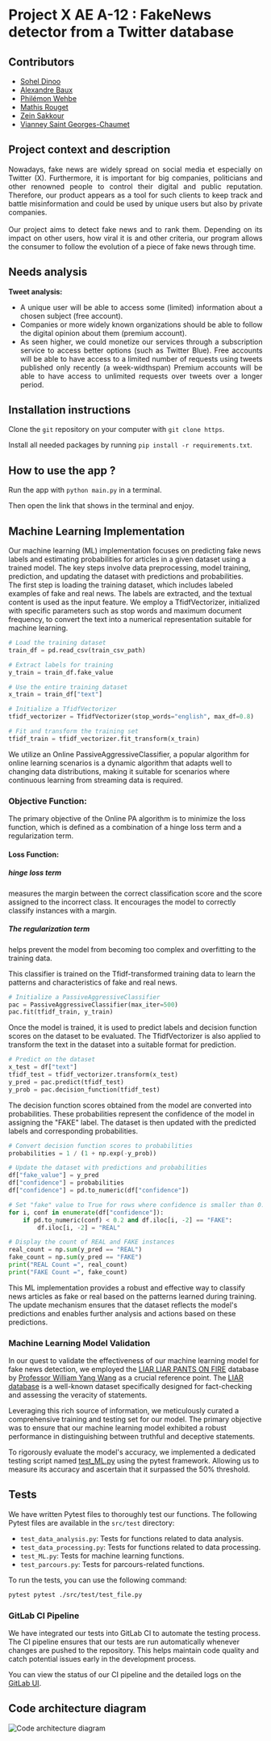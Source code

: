 # Project X AE A-12 : FakeNews detector from a Twitter database



## Contributors

- [Sohel Dinoo](https://gitlab-cw4.centralesupelec.fr/sohel.dinnoo)
- [Alexandre Baux](https://gitlab-cw4.centralesupelec.fr/alexandre.baux)
- [Philémon Wehbe](https://gitlab-cw4.centralesupelec.fr/philemon.wehbe)
- [Mathis Rouget](https://gitlab-cw4.centralesupelec.fr/mathis.rouget)
- [Zein Sakkour](https://gitlab-cw4.centralesupelec.fr/zein.sakkour)
- [Vianney Saint Georges-Chaumet](https://gitlab-cw4.centralesupelec.fr/vianney.saintgeorges-chaumet)

## Project context and description

<p style='text-align : justify'> 
    Nowadays, fake news are widely spread on social media et especially on Twitter (X). Furthermore, it is important for big companies, politicians and other renowned people to control their digital and public reputation. Therefore, our product appears as a tool for such clients to keep track and battle misinformation and could be used by unique users but also by private companies. 
    <br>
    <br>
    Our project aims to detect fake news and to rank them. Depending on its impact on other users, how viral it is and other criteria, our program allows the consumer to follow the evolution of a piece of fake news through time. 
</p>

## Needs analysis

**Tweet analysis:** 

<ul style='text-align : justify'> 
    <li> A unique user will be able to access some (limited) information about a chosen subject (free account). </li>
    <li>Companies or more widely known organizations should be able to follow the digital opinion about them (premium account).</li>
    <li> As seen higher, we could monetize our services through a subscription service to access better options (such as Twitter Blue). Free accounts will be able to have access to a limited number of requests using tweets published only recently (a week-widthspan) Premium accounts will be able to have access to unlimited requests over tweets over a longer period. </li>
</ul>

## Installation instructions
Clone the `git` repository on your computer with `git clone https`.

Install all needed packages by running `pip install -r requirements.txt`.


## How to use the app ?
Run the app with `python main.py` in a terminal.

Then open the link that shows in the terminal and enjoy.

## Machine Learning Implementation
Our machine learning (ML) implementation focuses on predicting fake news labels and estimating probabilities for articles in a given dataset using a trained model. The key steps involve data preprocessing, model training, prediction, and updating the dataset with predictions and probabilities. <br>
The first step is loading the training dataset, which includes labeled examples of fake and real news. The labels are extracted, and the textual content is used as the input feature. We employ a TfidfVectorizer, initialized with specific parameters such as stop words and maximum document frequency, to convert the text into a numerical representation suitable for machine learning.<br>
```python
# Load the training dataset
train_df = pd.read_csv(train_csv_path)

# Extract labels for training
y_train = train_df.fake_value

# Use the entire training dataset
x_train = train_df["text"]

# Initialize a TfidfVectorizer
tfidf_vectorizer = TfidfVectorizer(stop_words="english", max_df=0.8)

# Fit and transform the training set
tfidf_train = tfidf_vectorizer.fit_transform(x_train)
```
We utilize an Online PassiveAggressiveClassifier, a popular algorithm for online learning scenarios is a dynamic algorithm that adapts well to changing data distributions, making it suitable for scenarios where continuous learning from streaming data is required. 

### Objective Function:
The primary objective of the Online PA algorithm is to minimize the loss function, which is defined as a combination of a hinge loss term and a regularization term.
#### Loss Function:

##### hinge loss term 
measures the margin between the correct classification score and the score assigned to the incorrect class. It encourages the model to correctly classify instances with a margin.
##### The regularization term 
helps prevent the model from becoming too complex and overfitting to the training data.

This classifier is trained on the Tfidf-transformed training data to learn the patterns and characteristics of fake and real news.<br>
```python
# Initialize a PassiveAggressiveClassifier
pac = PassiveAggressiveClassifier(max_iter=500)
pac.fit(tfidf_train, y_train)
```

Once the model is trained, it is used to predict labels and decision function scores on the dataset to be evaluated. The TfidfVectorizer is also applied to transform the text in the dataset into a suitable format for prediction.<br>
```python
# Predict on the dataset
x_test = df["text"]
tfidf_test = tfidf_vectorizer.transform(x_test)
y_pred = pac.predict(tfidf_test)
y_prob = pac.decision_function(tfidf_test)
```
The decision function scores obtained from the model are converted into probabilities. These probabilities represent the confidence of the model in assigning the "FAKE" label. The dataset is then updated with the predicted labels and corresponding probabilities.<br>
```python
# Convert decision function scores to probabilities
probabilities = 1 / (1 + np.exp(-y_prob))

# Update the dataset with predictions and probabilities
df["fake_value"] = y_pred
df["confidence"] = probabilities
df["confidence"] = pd.to_numeric(df["confidence"])

# Set "fake" value to True for rows where confidence is smaller than 0.2
for i, conf in enumerate(df["confidence"]):
    if pd.to_numeric(conf) < 0.2 and df.iloc[i, -2] == "FAKE":
        df.iloc[i, -2] = "REAL"

# Display the count of REAL and FAKE instances
real_count = np.sum(y_pred == "REAL")
fake_count = np.sum(y_pred == "FAKE")
print("REAL Count =", real_count)
print("FAKE Count =", fake_count)
```
This ML implementation provides a robust and effective way to classify news articles as fake or real based on the patterns learned during training. The update mechanism ensures that the dataset reflects the model's predictions and enables further analysis and actions based on these predictions.

### Machine Learning Model Validation

In our quest to validate the effectiveness of our machine learning model for fake news detection, we employed the [LIAR LIAR PANTS ON FIRE](https://arxiv.org/abs/1705.00648) database by [Professor William Yang Wang](https://scholar.google.com/citations?user=gf8Ms_8AAAAJ&hl=en) as a crucial reference point. The [LIAR database](https://www.cs.ucsb.edu/~william/data/liar_dataset.zip) is a well-known dataset specifically designed for fact-checking and assessing the veracity of statements. 

Leveraging this rich source of information, we meticulously curated a comprehensive training and testing set for our model. The primary objective was to ensure that our machine learning model exhibited a robust performance in distinguishing between truthful and deceptive statements. 

To rigorously evaluate the model's accuracy, we implemented a dedicated testing script named [test_ML.py](https://gitlab-cw4.centralesupelec.fr/sohel.dinnoo/projet-groupe-1#tests) using the pytest framework. Allowing us to measure its accuracy and ascertain that it surpassed the 50% threshold.


## Tests

We have written Pytest files to thoroughly test our functions. The following Pytest files are available in the `src/test` directory:

- `test_data_analysis.py`: Tests for functions related to data analysis.
- `test_data_processing.py`: Tests for functions related to data processing.
- `test_ML.py`: Tests for machine learning functions.
- `test_parcours.py`: Tests for parcours-related functions.

To run the tests, you can use the following command:

```bash
pytest pytest ./src/test/test_file.py
```
### GitLab CI Pipeline
We have integrated our tests into GitLab CI to automate the testing process. The CI pipeline ensures that our tests are run automatically whenever changes are pushed to the repository. This helps maintain code quality and catch potential issues early in the development process.

You can view the status of our CI pipeline and the detailed logs on the [GitLab UI](https://gitlab-cw4.centralesupelec.fr/sohel.dinnoo/projet-groupe-1/-/pipelines/).

## Code architecture diagram
![Code architecture diagram](./doc/code_architecture.png)

